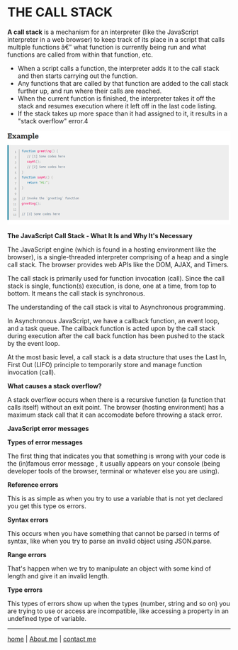 # THE CALL STACK

**A call stack** 
is a mechanism for an interpreter (like the JavaScript interpreter in a web browser) to keep track of its place in a script that calls multiple functions â€” what function is currently being run and what functions are called from within that function, etc.
- When a script calls a function, the interpreter adds it to the call stack and then starts carrying out the function.
- Any functions that are called by that function are added to the call stack further up, and run where their calls are reached.
- When the current function is finished, the interpreter takes it off the stack and resumes execution where it left off in the last code listing.
- If the stack takes up more space than it had assigned to it, it results in a "stack overflow" error.4

 ![image](./img2/call-stack-1.png)

**The JavaScript Call Stack - What It Is and Why It's Necessary**

The JavaScript engine (which is found in a hosting environment like the browser), is a single-threaded interpreter comprising of a heap and a single call stack. The browser provides web APIs like the DOM, AJAX, and Timers.

The call stack is primarily used for function invocation (call). Since the call stack is single, function(s) execution, is done, one at a time, from top to bottom. It means the call stack is synchronous.

The understanding of the call stack is vital to Asynchronous programming.

In Asynchronous JavaScript, we have a callback function, an event loop, and a task queue. The callback function is acted upon by the call stack during execution after the call back function has been pushed to the stack by the event loop.

At the most basic level, a call stack is a data structure that uses the Last In, First Out (LIFO) principle to temporarily store and manage function invocation (call).

**What causes a stack overflow?**

A stack overflow occurs when there is a recursive function (a function that calls itself) without an exit point. The browser (hosting environment) has a maximum stack call that it can accomodate before throwing a stack error.

**JavaScript error messages**

**Types of error messages**

The first thing that indicates you that something is wrong with your code is the (in)famous error message , it usually appears on your console (being developer tools of the browser, terminal or whatever else you are using).

**Reference errors**

This is as simple as when you try to use a variable that is not yet declared you get this type os errors.

**Syntax errors**

This occurs when you have something that cannot be parsed in terms of syntax, like when you try to parse an invalid object using JSON.parse.

**Range errors**

That's happen when we try to manipulate an object with some kind of length and give it an invalid length.

**Type errors**

This types of errors show up when the types (number, string and so on) you are trying to use or access are incompatible, like accessing a property in an undefined type of variable.

---

[home](/README.md) | [About me](/about-me.md) | [contact me](/contact-me.md)